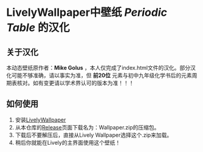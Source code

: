 # LivelyWallpaper中壁纸 *Periodic Table* 的汉化
## 关于汉化
本动态壁纸原作者：**Mike Golus** ，本人仅完成了index.html文件的汉化。部分汉化可能不够准确，请以事实为准，但 **前20位** 元素与初中九年级化学书后的元素周期表核对。如有变更请以学术界认可的版本为准！！！

## 如何使用
1. 安装[LivelyWallpaper](https://www.rocksdanister.com/lively/)
2. 从本仓库的[Release](https://github.com/MCAbleBlank/PeriodicTable-Wallpaper/releases)页面下载名为：Wallpaper.zip的压缩包。
3. 下载后不要解压后，直接从Lively Wallpaper选择这个.zip来加载。
4. 稍后你就能在Lively的主界面使用这个壁纸！
